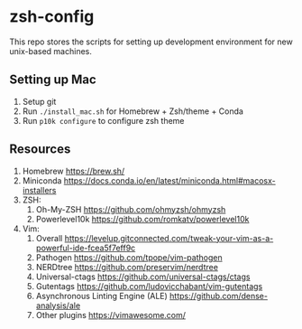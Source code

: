 # zsh-config
This repo stores the scripts for setting up development environment for new unix-based machines.

## Setting up Mac
1. Setup git
2. Run `./install_mac.sh` for Homebrew + Zsh/theme + Conda
3. Run `p10k configure` to configure zsh theme

## Resources
1. Homebrew https://brew.sh/
2. Miniconda https://docs.conda.io/en/latest/miniconda.html#macosx-installers
3. ZSH:
	1. Oh-My-ZSH https://github.com/ohmyzsh/ohmyzsh
	2. Powerlevel10k https://github.com/romkatv/powerlevel10k
4. Vim:
	1. Overall https://levelup.gitconnected.com/tweak-your-vim-as-a-powerful-ide-fcea5f7eff9c
	2. Pathogen https://github.com/tpope/vim-pathogen
	3. NERDtree https://github.com/preservim/nerdtree
	4. Universal-ctags https://github.com/universal-ctags/ctags
	5. Gutentags https://github.com/ludovicchabant/vim-gutentags
	6. Asynchronous Linting Engine (ALE) https://github.com/dense-analysis/ale
	7. Other plugins https://vimawesome.com/
